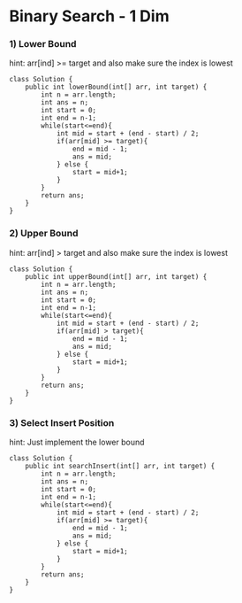 # Binary Search - 1 Dim
### 1) Lower Bound
hint: arr[ind] >= target and also make sure the index is lowest
```
class Solution {
    public int lowerBound(int[] arr, int target) {
        int n = arr.length;
        int ans = n;
        int start = 0;
        int end = n-1;
        while(start<=end){
            int mid = start + (end - start) / 2;
            if(arr[mid] >= target){
                end = mid - 1;
                ans = mid;
            } else {
                start = mid+1;
            }
        }
        return ans;
    }
}
```
### 2) Upper Bound
hint: arr[ind] > target and also make sure the index is lowest
```
class Solution {
    public int upperBound(int[] arr, int target) {
        int n = arr.length;
        int ans = n;
        int start = 0;
        int end = n-1;
        while(start<=end){
            int mid = start + (end - start) / 2;
            if(arr[mid] > target){
                end = mid - 1;
                ans = mid;
            } else {
                start = mid+1;
            }
        }
        return ans;
    }
}
```
### 3) Select Insert Position
hint: Just implement the lower bound
```
class Solution {
    public int searchInsert(int[] arr, int target) {
        int n = arr.length;
        int ans = n;
        int start = 0;
        int end = n-1;
        while(start<=end){
            int mid = start + (end - start) / 2;
            if(arr[mid] >= target){
                end = mid - 1;
                ans = mid;
            } else {
                start = mid+1;
            }
        }
        return ans;
    }
}
```
